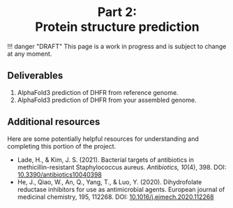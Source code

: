 <h1 align="center">
<b>Part 2:</b><br>
Protein structure prediction
</h1>

!!! danger "DRAFT"
    This page is a work in progress and is subject to change at any moment.

## Deliverables

1.  AlphaFold3 prediction of DHFR from reference genome.
2.  AlphaFold3 prediction of DHFR from your assembled genome.

## Additional resources

Here are some potentially helpful resources for understanding and completing this portion of the project.

-   Lade, H., & Kim, J. S. (2021). Bacterial targets of antibiotics in methicillin-resistant Staphylococcus aureus. *Antibiotics, 10*(4), 398. DOI: [10.3390/antibiotics10040398](https://doi.org/10.3390/antibiotics10040398)
-   He, J., Qiao, W., An, Q., Yang, T., & Luo, Y. (2020). Dihydrofolate reductase inhibitors for use as antimicrobial agents. European journal of medicinal chemistry, 195, 112268. DOI: [10.1016/j.ejmech.2020.112268](https://doi.org/10.1016/j.ejmech.2020.112268)
